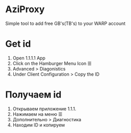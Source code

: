 # AziProxy
Simple tool to add free GB's(TB's) to your WARP account
# Get id
1. Open 1.1.1.1 App
2. Click on the Hamburger Menu Icon ☰
3. Advanced > Diagonistics 
4. Under Client Configuration > Copy the ID
# Получаем id
1. Открываем приложение 1.1.1.
2. Нажимаем на меню ☰
3. Дополнительно > Диагностика
4. Находим ID и копируем
